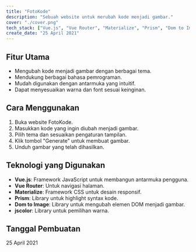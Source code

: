 ```yaml
---
title: "FotoKode"
description: "Sebuah website untuk merubah kode menjadi gambar."
cover: "./cover.png"
tech_stack: ["Vue.js", "Vue Router", "Materialize", "Prism", "Dom to Image", "jscolor"]
create_date: "25 April 2021"
---
```


## Fitur Utama

- Mengubah kode menjadi gambar dengan berbagai tema.
- Mendukung berbagai bahasa pemrograman.
- Mudah digunakan dengan antarmuka yang intuitif.
- Dapat menyesuaikan warna dan font sesuai keinginan.

## Cara Menggunakan

1. Buka website FotoKode.
2. Masukkan kode yang ingin diubah menjadi gambar.
3. Pilih tema dan sesuaikan pengaturan tampilan.
4. Klik tombol "Generate" untuk membuat gambar.
5. Unduh gambar yang telah dihasilkan.

## Teknologi yang Digunakan

- **Vue.js**: Framework JavaScript untuk membangun antarmuka pengguna.
- **Vue Router**: Untuk navigasi halaman.
- **Materialize**: Framework CSS untuk desain responsif.
- **Prism**: Library untuk highlight syntax kode.
- **Dom to Image**: Library untuk mengubah elemen DOM menjadi gambar.
- **jscolor**: Library untuk pemilihan warna.

## Tanggal Pembuatan

25 April 2021